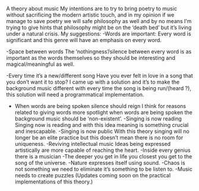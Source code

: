 A theory about music
My intentions are to try to bring poetry to music without sacrificing the modern artistic touch, and in my opinion if we manage to save poetry we will safe philosophy as well and by no means I’m trying to give hints that philosophy might be on the ‘death bed’ but it’s living under a natural crisis.
 My suggestions:
-Words are important:
Every word is significant and this genre will have an emphasis on every word.

-Space between words
The ‘nothingness’/silence between every word is as important as the words themselves so they should be interesting and magical/meaningful as well.

-Every time it’s a new/different song
Have you ever felt in love in a song that you don’t want it to stop? I came up with a solution and it’s to make the background music different with every time the song is being run/(heard ?), this solution will need a programmatical  implementation.
- When words are being spoken silence should reign 
I think for reasons related to giving words more spotlight when words are being spoken the background music should be ‘non-existent’.
-Singing is now reading   
Singing now is reading and with this idea meaning is something crucial and inescapable. 
-Singing is now public 
With this theory singing will no longer be an elite practice but this doesn’t mean there is no room for uniqueness.
-Reviving intellectual music
Ideas being expressed artistically are more capable of reaching the heart.
-Inside every genius there is a musician
-The deeper you get in life you closest you get to the song of the universe.
-Nature expresses itself using sound.
-Chaos is not something we need to eliminate it’s something to be listen to.
-Music needs to create puzzles 
(Updates coming soon on the practical implementations of this theory.)
